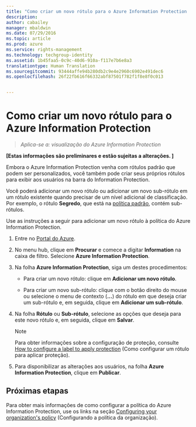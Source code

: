 ```yaml
---
title: "Como criar um novo rótulo para o Azure Information Protection | Azure Rights Management"
description: 
author: cabailey
manager: mbaldwin
ms.date: 07/29/2016
ms.topic: article
ms.prod: azure
ms.service: rights-management
ms.technology: techgroup-identity
ms.assetid: 1b45faa5-0c9c-40d6-910a-f117e7b6e8a3
translationtype: Human Translation
ms.sourcegitcommit: 93444affe94b280db2c9e4e2960c6902e491dec6
ms.openlocfilehash: 26f22fb616f66332abf87501f782f1f8e8f0c013


---
```


# Como criar um novo rótulo para o Azure Information Protection

>*Aplica-se a: visualização do Azure Information Protection*

**[Estas informações são preliminares e estão sujeitas a alterações. ]**

Embora o Azure Information Protection venha com rótulos padrão que podem ser personalizados, você também pode criar seus próprios rótulos para exibir aos usuários na barra do Information Protection.

Você poderá adicionar um novo rótulo ou adicionar um novo sub-rótulo em um rótulo existente quando precisar de um nível adicional de classificação. Por exemplo, o rótulo **Segredo**, que está na [política padrão](configure-policy-default.md), contém sub-rótulos.

Use as instruções a seguir para adicionar um novo rótulo à política do Azure Information Protection.

1. Entre no [Portal do Azure](https://portal.azure.com).
 
2. No menu hub, clique em **Procurar** e comece a digitar **Information** na caixa de filtro. Selecione **Azure Information Protection**.

3. Na folha **Azure Information Protection**, siga um destes procedimentos:

    - Para criar um novo rótulo: clique em **Adicionar um novo rótulo**.

    - Para criar um novo sub-rótulo: clique com o botão direito do mouse ou selecione o menu de contexto (**...**) do rótulo em que deseja criar um sub-rótulo e, em seguida, clique em **Adicionar um sub-rótulo**.

4. Na folha **Rótulo** ou **Sub-rótulo**, selecione as opções que deseja para este novo rótulo e, em seguida, clique em **Salvar**.

    > [!NOTE]
    >Para obter informações sobre a configuração de proteção, consulte [How to configure a label to apply protection](configure-policy-protection.md) (Como configurar um rótulo para aplicar proteção).

5. Para disponibilizar as alterações aos usuários, na folha **Azure Information Protection**, clique em **Publicar**.

## Próximas etapas

Para obter mais informações de como configurar a política do Azure Information Protection, use os links na seção [Configuring your organization's policy](configure-policy.md#configuring-your-organization-s-policy) (Configurando a política da organização).  





<!--HONumber=Jul16_HO5-->



